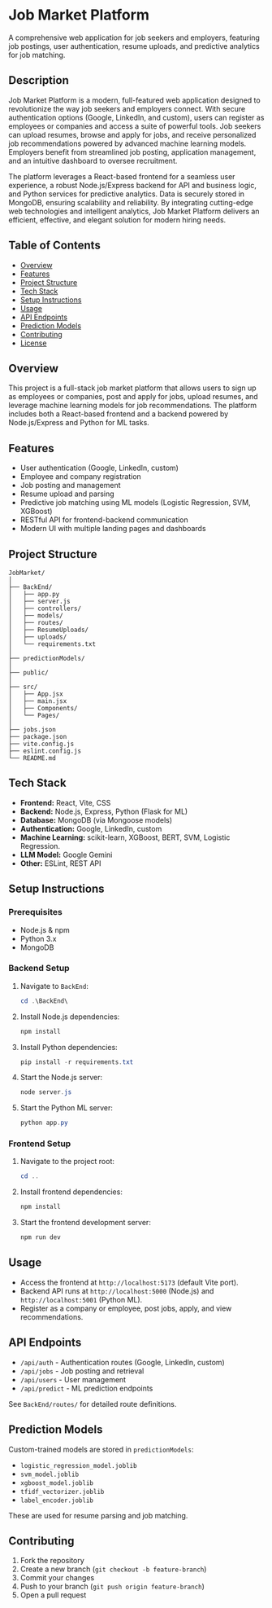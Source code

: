 # Job Market Platform

A comprehensive web application for job seekers and employers, featuring job postings, user authentication, resume uploads, and predictive analytics for job matching.

## Description

Job Market Platform is a modern, full-featured web application designed to revolutionize the way job seekers and employers connect. With secure authentication options (Google, LinkedIn, and custom), users can register as employees or companies and access a suite of powerful tools. Job seekers can upload resumes, browse and apply for jobs, and receive personalized job recommendations powered by advanced machine learning models. Employers benefit from streamlined job posting, application management, and an intuitive dashboard to oversee recruitment.

The platform leverages a React-based frontend for a seamless user experience, a robust Node.js/Express backend for API and business logic, and Python services for predictive analytics. Data is securely stored in MongoDB, ensuring scalability and reliability. By integrating cutting-edge web technologies and intelligent analytics, Job Market Platform delivers an efficient, effective, and elegant solution for modern hiring needs.

## Table of Contents

- [Overview](#overview)
- [Features](#features)
- [Project Structure](#project-structure)
- [Tech Stack](#tech-stack)
- [Setup Instructions](#setup-instructions)
- [Usage](#usage)
- [API Endpoints](#api-endpoints)
- [Prediction Models](#prediction-models)
- [Contributing](#contributing)
- [License](#license)

## Overview

This project is a full-stack job market platform that allows users to sign up as employees or companies, post and apply for jobs, upload resumes, and leverage machine learning models for job recommendations. The platform includes both a React-based frontend and a backend powered by Node.js/Express and Python for ML tasks.

## Features

- User authentication (Google, LinkedIn, custom)
- Employee and company registration
- Job posting and management
- Resume upload and parsing
- Predictive job matching using ML models (Logistic Regression, SVM, XGBoost)
- RESTful API for frontend-backend communication
- Modern UI with multiple landing pages and dashboards

## Project Structure

```
JobMarket/
│
├── BackEnd/
│   ├── app.py                  
│   ├── server.js               
│   ├── controllers/            
│   ├── models/                 
│   ├── routes/                 
│   ├── ResumeUploads/          
│   ├── uploads/                
│   └── requirements.txt        
│
├── predictionModels/           
│
├── public/                     
│
├── src/
│   ├── App.jsx                 
│   ├── main.jsx                
│   ├── Components/             
│   └── Pages/                  
│
├── jobs.json                   
├── package.json                
├── vite.config.js              
├── eslint.config.js            
└── README.md                   
```

## Tech Stack

- **Frontend:** React, Vite, CSS
- **Backend:** Node.js, Express, Python (Flask for ML)
- **Database:** MongoDB (via Mongoose models)
- **Authentication:** Google, LinkedIn, custom
- **Machine Learning:** scikit-learn, XGBoost, BERT, SVM, Logistic Regression.
- **LLM Model:** Google Gemini
- **Other:** ESLint, REST API

## Setup Instructions

### Prerequisites

- Node.js & npm
- Python 3.x
- MongoDB

### Backend Setup

1. Navigate to `BackEnd`:
   ```powershell
   cd .\BackEnd\
   ```
2. Install Node.js dependencies:
   ```powershell
   npm install
   ```
3. Install Python dependencies:
   ```powershell
   pip install -r requirements.txt
   ```
4. Start the Node.js server:
   ```powershell
   node server.js
   ```
5. Start the Python ML server:
   ```powershell
   python app.py
   ```

### Frontend Setup

1. Navigate to the project root:
   ```powershell
   cd ..
   ```
2. Install frontend dependencies:
   ```powershell
   npm install
   ```
3. Start the frontend development server:
   ```powershell
   npm run dev
   ```

## Usage

- Access the frontend at `http://localhost:5173` (default Vite port).
- Backend API runs at `http://localhost:5000` (Node.js) and `http://localhost:5001` (Python ML).
- Register as a company or employee, post jobs, apply, and view recommendations.

## API Endpoints

- `/api/auth` - Authentication routes (Google, LinkedIn, custom)
- `/api/jobs` - Job posting and retrieval
- `/api/users` - User management
- `/api/predict` - ML prediction endpoints

See `BackEnd/routes/` for detailed route definitions.

## Prediction Models

Custom-trained models are stored in `predictionModels`:
- `logistic_regression_model.joblib`
- `svm_model.joblib`
- `xgboost_model.joblib`
- `tfidf_vectorizer.joblib`
- `label_encoder.joblib`

These are used for resume parsing and job matching.

## Contributing

1. Fork the repository
2. Create a new branch (`git checkout -b feature-branch`)
3. Commit your changes
4. Push to your branch (`git push origin feature-branch`)
5. Open a pull request
